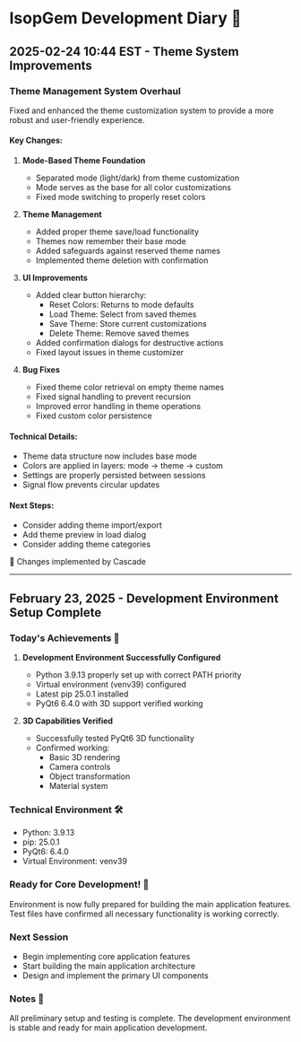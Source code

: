 # IsopGem Development Diary 💖

## 2025-02-24 10:44 EST - Theme System Improvements

### Theme Management System Overhaul
Fixed and enhanced the theme customization system to provide a more robust and user-friendly experience.

#### Key Changes:
1. **Mode-Based Theme Foundation**
   - Separated mode (light/dark) from theme customization
   - Mode serves as the base for all color customizations
   - Fixed mode switching to properly reset colors

2. **Theme Management**
   - Added proper theme save/load functionality
   - Themes now remember their base mode
   - Added safeguards against reserved theme names
   - Implemented theme deletion with confirmation

3. **UI Improvements**
   - Added clear button hierarchy:
     * Reset Colors: Returns to mode defaults
     * Load Theme: Select from saved themes
     * Save Theme: Store current customizations
     * Delete Theme: Remove saved themes
   - Added confirmation dialogs for destructive actions
   - Fixed layout issues in theme customizer

4. **Bug Fixes**
   - Fixed theme color retrieval on empty theme names
   - Fixed signal handling to prevent recursion
   - Improved error handling in theme operations
   - Fixed custom color persistence

#### Technical Details:
- Theme data structure now includes base mode
- Colors are applied in layers: mode → theme → custom
- Settings are properly persisted between sessions
- Signal flow prevents circular updates

#### Next Steps:
- Consider adding theme import/export
- Add theme preview in load dialog
- Consider adding theme categories

💝 Changes implemented by Cascade

---

## February 23, 2025 - Development Environment Setup Complete

### Today's Achievements 🌟
1. **Development Environment Successfully Configured**
   - Python 3.9.13 properly set up with correct PATH priority
   - Virtual environment (venv39) configured
   - Latest pip 25.0.1 installed
   - PyQt6 6.4.0 with 3D support verified working

2. **3D Capabilities Verified**
   - Successfully tested PyQt6 3D functionality
   - Confirmed working:
     - Basic 3D rendering
     - Camera controls
     - Object transformation
     - Material system

### Technical Environment 🛠️
- Python: 3.9.13
- pip: 25.0.1
- PyQt6: 6.4.0
- Virtual Environment: venv39

### Ready for Core Development! 🚀
Environment is now fully prepared for building the main application features. Test files have confirmed all necessary functionality is working correctly.

### Next Session
- Begin implementing core application features
- Start building the main application architecture
- Design and implement the primary UI components

### Notes 📝
All preliminary setup and testing is complete. The development environment is stable and ready for main application development.

